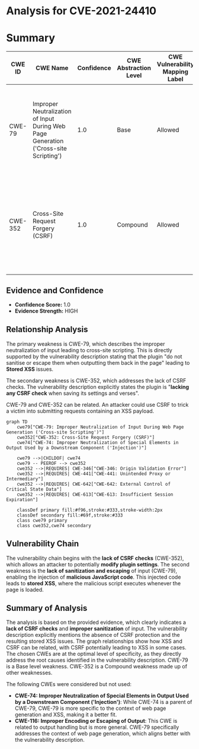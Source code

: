 # Analysis for CVE-2021-24410

# Summary
| CWE ID | CWE Name | Confidence | CWE Abstraction Level | CWE Vulnerability Mapping Label | CWE-Vulnerability Mapping Notes |
|---|---|---|---|---|---|
| CWE-79 | Improper Neutralization of Input During Web Page Generation ('Cross-site Scripting') | 1.0 | Base | Allowed | Primary CWE. The application does not neutralize input before placing it in a web page served to other users, leading to Stored XSS. |
| CWE-352 | Cross-Site Request Forgery (CSRF) | 1.0 | Compound | Allowed | Secondary CWE. The application lacks CSRF checks when saving settings and verses, allowing attackers to make unintended requests. |

## Evidence and Confidence

*   **Confidence Score:** 1.0
*   **Evidence Strength:** HIGH

## Relationship Analysis
The primary weakness is CWE-79, which describes the improper neutralization of input leading to cross-site scripting. This is directly supported by the vulnerability description stating that the plugin "do not sanitise or escape them when outputting them back in the page" leading to **Stored XSS** issues.

The secondary weakness is CWE-352, which addresses the lack of CSRF checks. The vulnerability description explicitly states the plugin is "**lacking any CSRF check** when saving its settings and verses".

CWE-79 and CWE-352 can be related. An attacker could use CSRF to trick a victim into submitting requests containing an XSS payload.

```mermaid
graph TD
    cwe79["CWE-79: Improper Neutralization of Input During Web Page Generation ('Cross-site Scripting')"]
    cwe352["CWE-352: Cross-Site Request Forgery (CSRF)"]
    cwe74["CWE-74: Improper Neutralization of Special Elements in Output Used by a Downstream Component ('Injection')"]

    cwe79 -->|CHILDOF| cwe74
    cwe79 -- PEEROF --> cwe352
    cwe352 -->|REQUIRES| CWE-346["CWE-346: Origin Validation Error"]
    cwe352 -->|REQUIRES| CWE-441["CWE-441: Unintended Proxy or Intermediary"]
    cwe352 -->|REQUIRES| CWE-642["CWE-642: External Control of Critical State Data"]
    cwe352 -->|REQUIRES| CWE-613["CWE-613: Insufficient Session Expiration"]

    classDef primary fill:#f96,stroke:#333,stroke-width:2px
    classDef secondary fill:#69f,stroke:#333
    class cwe79 primary
    class cwe352,cwe74 secondary
```

## Vulnerability Chain
The vulnerability chain begins with the **lack of CSRF checks** (CWE-352), which allows an attacker to potentially **modify plugin settings**.
The second weakness is the **lack of sanitization and escaping** of input (CWE-79), enabling the injection of **malicious JavaScript code**.
This injected code leads to **stored XSS**, where the malicious script executes whenever the page is loaded.

## Summary of Analysis
The analysis is based on the provided evidence, which clearly indicates a **lack of CSRF checks** and **improper sanitization** of input. The vulnerability description explicitly mentions the absence of CSRF protection and the resulting stored XSS issues.
The graph relationships show how XSS and CSRF can be related, with CSRF potentially leading to XSS in some cases. The chosen CWEs are at the optimal level of specificity, as they directly address the root causes identified in the vulnerability description. CWE-79 is a Base level weakness. CWE-352 is a Compound weakness made up of other weaknesses.

The following CWEs were considered but not used:

*   **CWE-74: Improper Neutralization of Special Elements in Output Used by a Downstream Component ('Injection')**: While CWE-74 is a parent of CWE-79, CWE-79 is more specific to the context of web page generation and XSS, making it a better fit.
*   **CWE-116: Improper Encoding or Escaping of Output**: This CWE is related to output handling but is more general. CWE-79 specifically addresses the context of web page generation, which aligns better with the vulnerability description.